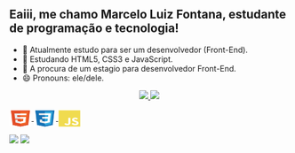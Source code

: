 ## Eaiii, me chamo Marcelo Luiz Fontana, estudante de programação e tecnologia!

- 🔭 Atualmente estudo para ser um desenvolvedor (Front-End).
- 🌱 Estudando HTML5, CSS3 e JavaScript.
- 👯 A procura de um estagio para desenvolvedor Front-End.
- 😄 Pronouns: ele/dele.

<div align="center">
  <a href="https://github.com/MarceloFontana">
  <img height="180em" src="https://github-readme-stats.vercel.app/api?username=MarceloFontana&show_icons=true&theme=tokyonight&include_all_commits=true&count_private=true"/>
  <img height="180em" src="https://github-readme-stats.vercel.app/api/top-langs/?username=MarceloFontana&layout=compact&langs_count=7&theme=tokyonight"/>
</div>
  
  <div style="display: inline_block"><br>
  <img align="center" alt="Rafa-HTML" height="30" width="40" src="https://raw.githubusercontent.com/devicons/devicon/master/icons/html5/html5-original.svg">
  <img align="center" alt="Rafa-CSS" height="30" width="40" src="https://raw.githubusercontent.com/devicons/devicon/master/icons/css3/css3-original.svg">
  <img align="center" alt="Rafa-Js" height="30" width="40" src="https://raw.githubusercontent.com/devicons/devicon/master/icons/javascript/javascript-plain.svg">
  </div>
  
  <a href="https://instagram.com/fontana_marcelo21" target="_blank"><img src="https://img.shields.io/badge/-Instagram-%23E4405F?style=for-the-badge&logo=instagram&logoColor=white" target="_blank"></a>
  <a href="https://www.linkedin.com/in/marcelo-luiz-fontana-038042200/" target="_blank"><img src="https://img.shields.io/badge/-LinkedIn-%230077B5?style=for-the-badge&logo=linkedin&logoColor=white" target="_blank"></a>

